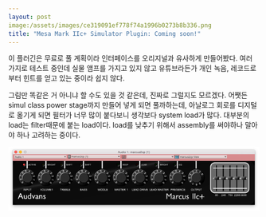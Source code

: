 ```yaml
---
layout: post
image:/assets/images/ce319091ef778f74a1996b0273b8b336.png
title: "Mesa Mark IIc+ Simulator Plugin: Coming soon!"
---
```



이 플러긴은 무료로 풀 계획이라 인터페이스를 오리지널과 유사하게 만들어봤다. 여러 가지로 테스트 중인데 실물 앰프를 가지고 있지 않고 유튜브라든가 개인 녹음, 레코드로부터 힌트를 얻고 있는 중이라 쉽지 않다. 




그림만 똑같은 거 아니냐 할 수도 있을 것 같은데, 진짜로 그럴지도 모르겠다. 어쨋든 simul class power stage까지 만들어 넣게 되면 풀까하는데, 아날로그 회로를 디지털로 옮기게 되면 필터가 너무 많이 붙다보니 생각보다 system load가 많다. 대부분의 load는 filter때문에 붙는 load이다. load를 낮추기 위해서 assembly를 써야하나 말아야 하나 고려하는 중이다. 



![image](/assets/images/ce319091ef778f74a1996b0273b8b336.png)





